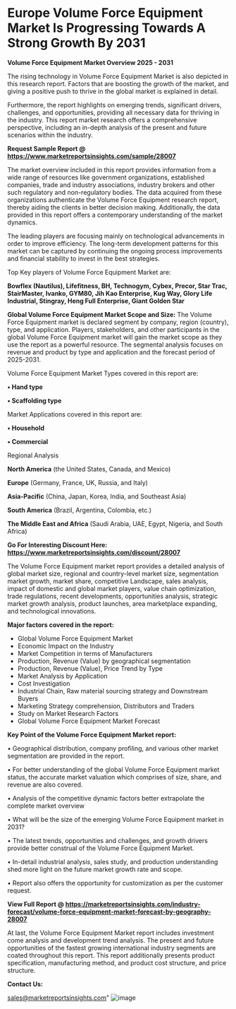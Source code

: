 # Europe Volume Force Equipment Market Is Progressing Towards A Strong Growth By 2031

<Strong> Volume Force Equipment Market Overview 2025 - 2031</strong>

The rising technology in Volume Force Equipment Market is also depicted in this research report. Factors that are boosting the growth of the market, and giving a positive push to thrive in the global market is explained in detail.

Furthermore, the report highlights on emerging trends, significant drivers, challenges, and opportunities, providing all necessary data for thriving in the industry. This report market research offers a comprehensive perspective, including an in-depth analysis of the present and future scenarios within the industry.

<strong>Request Sample Report @ <a href=https://www.marketreportsinsights.com/sample/28007>https://www.marketreportsinsights.com/sample/28007</a></strong>

The market overview included in this report provides information from a wide range of resources like government organizations, established companies, trade and industry associations, industry brokers and other such regulatory and non-regulatory bodies. The data acquired from these organizations authenticate the Volume Force Equipment research report, thereby aiding the clients in better decision making. Additionally, the data provided in this report offers a contemporary understanding of the market dynamics.

The leading players are focusing mainly on technological advancements in order to improve efficiency. The long-term development patterns for this market can be captured by continuing the ongoing process improvements and financial stability to invest in the best strategies.

Top Key players of Volume Force Equipment Market are:

<strong>Bowflex (Nautilus), Lifefitness, BH, Technogym, Cybex, Precor, Star Trac, StairMaster, Ivanko, GYM80, Jih Kao Enterprise, Kug Way, Glory Life Industrial, Stingray, Heng Full Enterprise, Giant Golden Star</strong>

<strong><b>Global Volume Force Equipment Market Scope and Size:</b></strong>
The Volume Force Equipment market is declared segment by company, region (country), type, and application. Players, stakeholders, and other participants in the global Volume Force Equipment market will gain the market scope as they use the report as a powerful resource. The segmental analysis focuses on revenue and product by type and application and the forecast period of 2025-2031.

Volume Force Equipment Market Types covered in this report are:

<strong>• Hand type

• Scaffolding type</strong>

Market Applications covered in this report are:

<strong>• Household

• Commercial</strong> 

Regional Analysis

<strong>North America</strong> (the United States, Canada, and Mexico)

<strong>Europe</strong> (Germany, France, UK, Russia, and Italy)

<strong>Asia-Pacific</strong> (China, Japan, Korea, India, and Southeast Asia)

<strong>South America</strong> (Brazil, Argentina, Colombia, etc.)

<strong>The Middle East and Africa</strong> (Saudi Arabia, UAE, Egypt, Nigeria, and South Africa)

<strong>Go For Interesting Discount Here: <a href=https://www.marketreportsinsights.com/discount/28007>https://www.marketreportsinsights.com/discount/28007</a></strong>

The Volume Force Equipment market report provides a detailed analysis of global market size, regional and country-level market size, segmentation market growth, market share, competitive Landscape, sales analysis, impact of domestic and global market players, value chain optimization, trade regulations, recent developments, opportunities analysis, strategic market growth analysis, product launches, area marketplace expanding, and technological innovations.

<strong><b>Major factors covered in the report:</b></strong>
<ul>
  <li>Global Volume Force Equipment Market </li>
  <li>Economic Impact on the Industry</li>
  <li>Market Competition in terms of Manufacturers</li>
  <li>Production, Revenue (Value) by geographical segmentation</li>
  <li>Production, Revenue (Value), Price Trend by Type</li>
  <li>Market Analysis by Application</li>
  <li>Cost Investigation</li>
  <li>Industrial Chain, Raw material sourcing strategy and Downstream Buyers</li>
  <li>Marketing Strategy comprehension, Distributors and Traders</li>
  <li>Study on Market Research Factors</li>
  <li>Global Volume Force Equipment Market Forecast</li>
</ul>

<strong><b>Key Point of the Volume Force Equipment Market report:</b></strong>

• Geographical distribution, company profiling, and various other market segmentation are provided in the report.

• For better understanding of the global Volume Force Equipment market status, the accurate market valuation which comprises of size, share, and revenue are also covered.

• Analysis of the competitive dynamic factors better extrapolate the complete market overview

• What will be the size of the emerging Volume Force Equipment market in 2031?

• The latest trends, opportunities and challenges, and growth drivers provide better construal of the Volume Force Equipment Market.

• In-detail industrial analysis, sales study, and production understanding shed more light on the future market growth rate and scope.

• Report also offers the opportunity for customization as per the customer request.

<strong><b>View Full Report @ <a href=https://marketreportsinsights.com/industry-forecast/volume-force-equipment-market-forecast-by-geography-28007>https://marketreportsinsights.com/industry-forecast/volume-force-equipment-market-forecast-by-geography-28007</a></b></strong>


At last, the Volume Force Equipment Market report includes investment come analysis and development trend analysis. The present and future opportunities of the fastest growing international industry segments are coated throughout this report. This report additionally presents product specification, manufacturing method, and product cost structure, and price structure.

<strong>Contact Us:</strong>

sales@marketreportsinsights.com"
![image](https://github.com/user-attachments/assets/07ce1731-235a-4290-ac69-b72f932cd90c)
